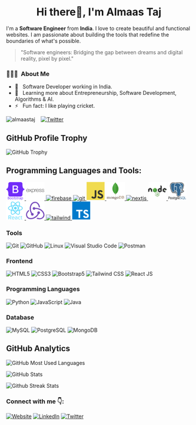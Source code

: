 <h1 align="center">Hi there👋, I'm Almaas Taj</h1>

I'm a **Software Engineer** from **India**. I love to create beautiful and functional websites. I am passionate about building the tools that redefine the boundaries of what's possible.

> "Software engineers: Bridging the gap between dreams and digital reality, pixel by pixel."

<!--
**almaastaj/almaastaj** is a ✨ _special_ ✨ repository because its `README.md` (this file) appears on your GitHub profile.

Here are some ideas to get you started:

- 🔭 I’m currently working on ...
- 🌱 I’m currently learning ...
- 👯 I’m looking to collaborate on ...
- 🤔 I’m looking for help with ...
- 💬 Ask me about ...
- 📫 How to reach me: ...
- 😄 Pronouns: ...
- ⚡ Fun fact: ...
-->

### 👨🏻‍💻 &nbsp;About Me

-   🤔 &nbsp; Software Developer working in India.
-   🌱 &nbsp; Learning more about Entrepreneurship, Software Development, Algorithms & AI.
-   ⚡️ &nbsp; Fun fact: I like playing cricket.

<p align="left"> <img src="https://komarev.com/ghpvc/?username=almaastaj&label=Profile%20views&color=0e75b6&style=flat" alt="almaastaj" /> &nbsp;&nbsp;
<a href="https://leetcode.com/u/almaastaj123/"><img alt="Twitter" src="https://img.shields.io/badge/LeetCode-AlmaasTaj-blue"></a>
</p>

## GitHub Profile Trophy

![GitHub Trophy](https://github-profile-trophy.vercel.app/?username=almaastaj&theme=monokai&rank=-C&rank=-?&noframes=true&column=4&margin-w=15&margin-h=15)

<h2 align="left">Programming Languages and Tools:</h2>
<p align="left"> 
<a href="https://getbootstrap.com" target="_blank" rel="noreferrer"> <img src="https://raw.githubusercontent.com/devicons/devicon/master/icons/bootstrap/bootstrap-plain-wordmark.svg" alt="bootstrap" width="50" height="50"/> </a>   
<a href="https://expressjs.com" target="_blank" rel="noreferrer"> <img src="https://raw.githubusercontent.com/devicons/devicon/master/icons/express/express-original-wordmark.svg" alt="express" width="50" height="50"/> </a> 
<a href="https://firebase.google.com/" target="_blank" rel="noreferrer"> <img src="https://www.vectorlogo.zone/logos/firebase/firebase-icon.svg" alt="firebase" width="50" height="50"/> </a> 
<a href="https://git-scm.com/" target="_blank" rel="noreferrer"> <img src="https://www.vectorlogo.zone/logos/git-scm/git-scm-icon.svg" alt="git" width="50" height="50"/> </a>  <a href="https://developer.mozilla.org/en-US/docs/Web/JavaScript" target="_blank" rel="noreferrer"> <img src="https://raw.githubusercontent.com/devicons/devicon/master/icons/javascript/javascript-original.svg" alt="javascript" width="50" height="50"/> </a> 
 <a href="https://www.mongodb.com/" target="_blank" rel="noreferrer"> <img src="https://raw.githubusercontent.com/devicons/devicon/master/icons/mongodb/mongodb-original-wordmark.svg" alt="mongodb" width="50" height="50"/> </a> 
 <a href="https://nextjs.org/" target="_blank" rel="noreferrer"> <img src="https://cdn.worldvectorlogo.com/logos/nextjs-2.svg" alt="nextjs" width="50" height="50"/> </a> <a href="https://nodejs.org" target="_blank" rel="noreferrer"> <img src="https://raw.githubusercontent.com/devicons/devicon/master/icons/nodejs/nodejs-original-wordmark.svg" alt="nodejs" width="50" height="50"/> </a> 
 <a href="https://www.postgresql.org" target="_blank" rel="noreferrer"> <img src="https://raw.githubusercontent.com/devicons/devicon/master/icons/postgresql/postgresql-original-wordmark.svg" alt="postgresql" width="50" height="50"/> </a> 
 <a href="https://reactjs.org/" target="_blank" rel="noreferrer"> <img src="https://raw.githubusercontent.com/devicons/devicon/master/icons/react/react-original-wordmark.svg" alt="react" width="50" height="50"/> </a>   
 <a href="https://redux.js.org" target="_blank" rel="noreferrer"> <img src="https://raw.githubusercontent.com/devicons/devicon/master/icons/redux/redux-original.svg" alt="redux" width="50" height="50"/> </a> 
 <a href="https://tailwindcss.com/" target="_blank" rel="noreferrer"> <img src="https://www.vectorlogo.zone/logos/tailwindcss/tailwindcss-icon.svg" alt="tailwind" width="50" height="50"/> </a> 
 <a href="https://www.typescriptlang.org/" target="_blank" rel="noreferrer"> <img src="https://raw.githubusercontent.com/devicons/devicon/master/icons/typescript/typescript-original.svg" alt="typescript" width="50" height="50"/> </a>  
 </p>
 
### Tools  
![Git](https://img.shields.io/badge/-Git-333333?style=flat&logo=git) ![GitHub](https://img.shields.io/badge/-GitHub-333333?style=flat&logo=github) ![Linux](https://img.shields.io/badge/-Linux-333333?style=flat&logo=linux) ![Visual Studio Code](https://img.shields.io/badge/-Visual%20Studio%20Code-333333?style=flat&logo=visual-studio-code&logoColor=007ACC) ![Postman](https://img.shields.io/badge/-Postman-333333?style=flat&logo=postman)

### Frontend

![HTML5](https://img.shields.io/badge/-HTML5-333333?style=flat&logo=HTML5) ![CSS3](https://img.shields.io/badge/-CSS3-333333?style=flat&logo=CSS3&logoColor=1572B6) ![Bootstrap5](https://img.shields.io/badge/-Bootstrap-333333?style=flat&logo=bootstrap&logoColor=563D7C) ![Tailwind CSS](https://img.shields.io/badge/-Tailwind%20CSS-333333?style=flat&logo=tailwindcss) ![React JS](https://img.shields.io/badge/-React%20JS-333333?style=flat&logo=react)

### Programming Languages

![Python](https://img.shields.io/badge/-Python-333333?style=flat&logo=python) ![JavaScript](https://img.shields.io/badge/-JavaScript-333333?style=flat&logo=javascript) ![Java](https://img.shields.io/badge/-Java-000?style=flat&logo=openjdk)

### Database

![MySQL](https://img.shields.io/badge/-MySQL-333333?style=flat&logo=mysql) ![PostgreSQL](https://img.shields.io/badge/-PostgreSQL-333333?style=flat&logo=PostgreSQL) ![MongoDB](https://img.shields.io/badge/-MongoDB-333333?style=flat&logo=MongoDb)

## GitHub Analytics

![GitHub Most Used Languages](https://github-readme-stats.vercel.app/api/top-langs/?username=almaastaj&exclude_repo=IndianStockMarket)

![GitHub Stats](https://github-readme-stats.vercel.app/api?username=almaastaj&show_icons=true&locale=en)

![Github Streak Stats](https://github-readme-streak-stats.herokuapp.com/?user=almaastaj)

### Connect with me 👇:

<p align="left">
<a href="https://almaastaj.github.io/"><img alt="Website" src="https://img.shields.io/badge/website-PortfolioWebsite-green"></a>
<a href="https://www.linkedin.com/in/almaas-taj/"><img alt="LinkedIn" src="https://img.shields.io/badge/linkedin-Almaas.Taj-blue"></a>
<a href="https://twitter.com/AlmaasAcademy"><img alt="Twitter" src="https://img.shields.io/badge/twitter-AlmaasTaj-blue"></a>
</p>
